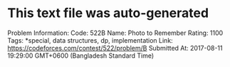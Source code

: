 # This text file was auto-generated

Problem Information:
Code: 522B
Name: Photo to Remember
Rating: 1100
Tags: *special, data structures, dp, implementation
Link: https://codeforces.com/contest/522/problem/B
Submitted At: 2017-08-11 19:29:00 GMT+0600 (Bangladesh Standard Time)